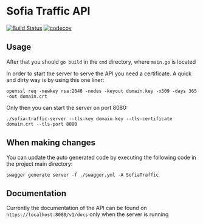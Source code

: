 # Sofia Traffic API

[![Build Status](https://travis-ci.org/NikolayGenov/sofiatraffic-api.svg?branch=master)](https://travis-ci.org/NikolayGenov/sofiatraffic-api)
[![codecov](https://codecov.io/gh/NikolayGenov/sofiatraffic-api/branch/master/graph/badge.svg)](https://codecov.io/gh/NikolayGenov/sofiatraffic-api)



## Usage

After that you should `go build` in the `cmd` directory, where `main.go` is located

In order to start the server to serve the API you need a certificate.
A quick and dirty way is by using this one liner:
```
openssl req -newkey rsa:2048 -nodes -keyout domain.key -x509 -days 365 -out domain.crt
```

Only then you can start the server on port 8080:
```
./sofia-traffic-server --tls-key domain.key --tls-certificate domain.crt --tls-port 8080
```
## When making changes
You can update the auto generated code by executing the following code in the project main directory:
```
swagger generate server -f ./swagger.yml -A SofiaTraffic
```


## Documentation
Currently the documentation of the API can be found on `https://localhost:8080/v1/docs`
only when the server is running
